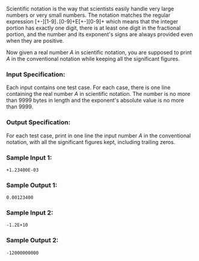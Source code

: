 <!-- Title
Scientific Notation (20)
-->
Scientific notation is the way that scientists easily handle very large
numbers or very small numbers. The notation matches the regular expression
[+-][1-9]`.`[0-9]+E[+-][0-9]+ which means that the integer portion has exactly
one digit, there is at least one digit in the fractional portion, and the
number and its exponent's signs are always provided even when they are
positive.

Now given a real number $A$ in scientific notation, you are supposed to print
$A$ in the conventional notation while keeping all the significant figures.

### Input Specification:

Each input contains one test case. For each case, there is one line containing
the real number $A$ in scientific notation. The number is no more than 9999
bytes in length and the exponent's absolute value is no more than 9999.

### Output Specification:

For each test case, print in one line the input number $A$ in the conventional
notation, with all the significant figures kept, including trailing zeros.

### Sample Input 1:

    
    
    +1.23400E-03
    

### Sample Output 1:

    
    
    0.00123400
    

### Sample Input 2:

    
    
    -1.2E+10
    

### Sample Output 2:

    
    
    -12000000000
    

